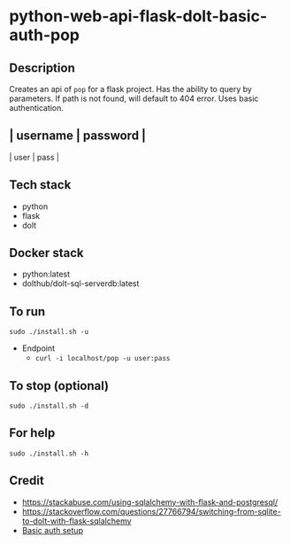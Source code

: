 # python-web-api-flask-dolt-basic-auth-pop

## Description
Creates an api of `pop` for a flask project.
Has the ability to query by parameters.
If path is not found, will default to 404 error.
Uses basic authentication.

| username | password |
----------------------
| user | pass |

## Tech stack
- python
- flask
- dolt

## Docker stack
- python:latest
- dolthub/dolt-sql-serverdb:latest

## To run
`sudo ./install.sh -u`
- Endpoint
  - `curl -i localhost/pop -u user:pass`

## To stop (optional)
`sudo ./install.sh -d`

## For help
`sudo ./install.sh -h`

## Credit
- https://stackabuse.com/using-sqlalchemy-with-flask-and-postgresql/
- https://stackoverflow.com/questions/27766794/switching-from-sqlite-to-dolt-with-flask-sqlalchemy
- [Basic auth setup](https://medium.com/tek-society/how-to-secure-your-python-flask-routes-with-basic-auth-in-5-minutes-6e3cea1448a4)
